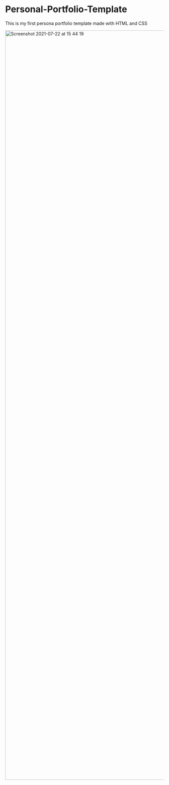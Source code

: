 # Personal-Portfolio-Template
This is my first persona portfolio template made with HTML and CSS

<img width="2372" alt="Screenshot 2021-07-22 at 15 44 19" src="https://user-images.githubusercontent.com/70650366/126649264-efda97f1-a31d-4cb0-8dd6-926a0de2d8ef.png">
